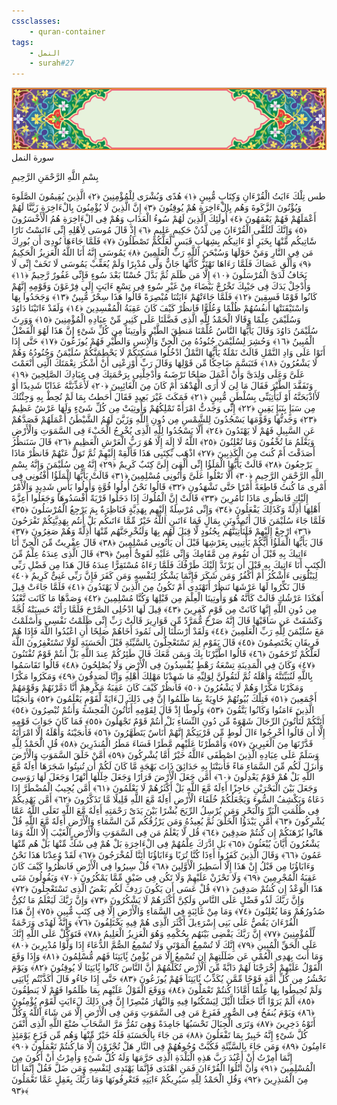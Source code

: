 ```yaml
---
cssclasses:
    - quran-container
tags:
    - النمل
    - surah#27
---
```

<div class="quran-container">
<span class="second-border"></span>
<span class="border"></span>
<div class="head-container">
<img src="https://raw.githubusercontent.com/LORDyyyyy/obsidian-the_quran_vault/main/The%20Quran%20Vault/src/webview/surah_head.png" height=100>
<div class="surah-name">
<span class="surah-name-fnt">سورة النمل</span>
</div>
</div>
<div class="quran-content">
<div class="name-of-god"> <p> بِسْمِ اللَّهِ الرَّحْمَنِ الرَّحِيمِ </p></div>
<p>
<span class="sign" id="f1">طس تِلْكَ ءَايَتُ الْقُرْءَانِ وَكِتَابٍ مُّبِينٍ <span>﴿</span>١<span>﴾</span></span>
<span class="sign" id="f2">هُدًى وَبُشْرَى لِلْمُؤْمِنِينَ <span>﴿</span>٢<span>﴾</span></span>
<span class="sign" id="f3">الَّذِينَ يُقِيمُونَ الصَّلَوةَ وَيُؤْتُونَ الزَّكَوةَ وَهُم بِالْءَاخِرَةِ هُمْ يُوقِنُونَ <span>﴿</span>٣<span>﴾</span></span>
<span class="sign" id="f4">إِنَّ الَّذِينَ لَا يُؤْمِنُونَ بِالْءَاخِرَةِ زَيَّنَّا لَهُمْ أَعْمَلَهُمْ فَهُمْ يَعْمَهُونَ <span>﴿</span>٤<span>﴾</span></span>
<span class="sign" id="f5">أُولَئِكَ الَّذِينَ لَهُمْ سُوءُ الْعَذَابِ وَهُمْ فِى الْءَاخِرَةِ هُمُ الْأَخْسَرُونَ <span>﴿</span>٥<span>﴾</span></span>
<span class="sign" id="f6">وَإِنَّكَ لَتُلَقَّى الْقُرْءَانَ مِن لَّدُنْ حَكِيمٍ عَلِيمٍ <span>﴿</span>٦<span>﴾</span></span>
<span class="sign" id="f7">إِذْ قَالَ مُوسَى لِأَهْلِهِ إِنِّى ءَانَسْتُ نَارًا سََٔاتِيكُم مِّنْهَا بِخَبَرٍ أَوْ ءَاتِيكُم بِشِهَابٍ قَبَسٍ لَّعَلَّكُمْ تَصْطَلُونَ <span>﴿</span>٧<span>﴾</span></span>
<span class="sign" id="f8">فَلَمَّا جَاءَهَا نُودِىَ أَن بُورِكَ مَن فِى النَّارِ وَمَنْ حَوْلَهَا وَسُبْحَنَ اللَّهِ رَبِّ الْعَلَمِينَ <span>﴿</span>٨<span>﴾</span></span>
<span class="sign" id="f9">يَمُوسَى إِنَّهُ أَنَا اللَّهُ الْعَزِيزُ الْحَكِيمُ <span>﴿</span>٩<span>﴾</span></span>
<span class="sign" id="f10">وَأَلْقِ عَصَاكَ فَلَمَّا رَءَاهَا تَهْتَزُّ كَأَنَّهَا جَانٌّ وَلَّى مُدْبِرًا وَلَمْ يُعَقِّبْ يَمُوسَى لَا تَخَفْ إِنِّى لَا يَخَافُ لَدَىَّ الْمُرْسَلُونَ <span>﴿</span>١۰<span>﴾</span></span>
<span class="sign" id="f11">إِلَّا مَن ظَلَمَ ثُمَّ بَدَّلَ حُسْنًا بَعْدَ سُوءٍ فَإِنِّى غَفُورٌ رَّحِيمٌ <span>﴿</span>١١<span>﴾</span></span>
<span class="sign" id="f12">وَأَدْخِلْ يَدَكَ فِى جَيْبِكَ تَخْرُجْ بَيْضَاءَ مِنْ غَيْرِ سُوءٍ فِى تِسْعِ ءَايَتٍ إِلَى فِرْعَوْنَ وَقَوْمِهِ إِنَّهُمْ كَانُوا قَوْمًا فَسِقِينَ <span>﴿</span>١٢<span>﴾</span></span>
<span class="sign" id="f13">فَلَمَّا جَاءَتْهُمْ ءَايَتُنَا مُبْصِرَةً قَالُوا هَذَا سِحْرٌ مُّبِينٌ <span>﴿</span>١٣<span>﴾</span></span>
<span class="sign" id="f14">وَجَحَدُوا بِهَا وَاسْتَيْقَنَتْهَا أَنفُسُهُمْ ظُلْمًا وَعُلُوًّا فَانظُرْ كَيْفَ كَانَ عَقِبَةُ الْمُفْسِدِينَ <span>﴿</span>١٤<span>﴾</span></span>
<span class="sign" id="f15">وَلَقَدْ ءَاتَيْنَا دَاوُدَ وَسُلَيْمَنَ عِلْمًا وَقَالَا الْحَمْدُ لِلَّهِ الَّذِى فَضَّلَنَا عَلَى كَثِيرٍ مِّنْ عِبَادِهِ الْمُؤْمِنِينَ <span>﴿</span>١٥<span>﴾</span></span>
<span class="sign" id="f16">وَوَرِثَ سُلَيْمَنُ دَاوُدَ وَقَالَ يَأَيُّهَا النَّاسُ عُلِّمْنَا مَنطِقَ الطَّيْرِ وَأُوتِينَا مِن كُلِّ شَىْءٍ إِنَّ هَذَا لَهُوَ الْفَضْلُ الْمُبِينُ <span>﴿</span>١٦<span>﴾</span></span>
<span class="sign" id="f17">وَحُشِرَ لِسُلَيْمَنَ جُنُودُهُ مِنَ الْجِنِّ وَالْإِنسِ وَالطَّيْرِ فَهُمْ يُوزَعُونَ <span>﴿</span>١٧<span>﴾</span></span>
<span class="sign" id="f18">حَتَّى إِذَا أَتَوْا عَلَى وَادِ النَّمْلِ قَالَتْ نَمْلَةٌ يَأَيُّهَا النَّمْلُ ادْخُلُوا مَسَكِنَكُمْ لَا يَحْطِمَنَّكُمْ سُلَيْمَنُ وَجُنُودُهُ وَهُمْ لَا يَشْعُرُونَ <span>﴿</span>١٨<span>﴾</span></span>
<span class="sign" id="f19">فَتَبَسَّمَ ضَاحِكًا مِّن قَوْلِهَا وَقَالَ رَبِّ أَوْزِعْنِى أَنْ أَشْكُرَ نِعْمَتَكَ الَّتِى أَنْعَمْتَ عَلَىَّ وَعَلَى وَلِدَىَّ وَأَنْ أَعْمَلَ صَلِحًا تَرْضَىهُ وَأَدْخِلْنِى بِرَحْمَتِكَ فِى عِبَادِكَ الصَّلِحِينَ <span>﴿</span>١٩<span>﴾</span></span>
<span class="sign" id="f20">وَتَفَقَّدَ الطَّيْرَ فَقَالَ مَا لِىَ لَا أَرَى الْهُدْهُدَ أَمْ كَانَ مِنَ الْغَائِبِينَ <span>﴿</span>٢۰<span>﴾</span></span>
<span class="sign" id="f21">لَأُعَذِّبَنَّهُ عَذَابًا شَدِيدًا أَوْ لَأَاذْبَحَنَّهُ أَوْ لَيَأْتِيَنِّى بِسُلْطَنٍ مُّبِينٍ <span>﴿</span>٢١<span>﴾</span></span>
<span class="sign" id="f22">فَمَكَثَ غَيْرَ بَعِيدٍ فَقَالَ أَحَطتُ بِمَا لَمْ تُحِطْ بِهِ وَجِئْتُكَ مِن سَبَإٍ بِنَبَإٍ يَقِينٍ <span>﴿</span>٢٢<span>﴾</span></span>
<span class="sign" id="f23">إِنِّى وَجَدتُّ امْرَأَةً تَمْلِكُهُمْ وَأُوتِيَتْ مِن كُلِّ شَىْءٍ وَلَهَا عَرْشٌ عَظِيمٌ <span>﴿</span>٢٣<span>﴾</span></span>
<span class="sign" id="f24">وَجَدتُّهَا وَقَوْمَهَا يَسْجُدُونَ لِلشَّمْسِ مِن دُونِ اللَّهِ وَزَيَّنَ لَهُمُ الشَّيْطَنُ أَعْمَلَهُمْ فَصَدَّهُمْ عَنِ السَّبِيلِ فَهُمْ لَا يَهْتَدُونَ <span>﴿</span>٢٤<span>﴾</span></span>
<span class="sign" id="f25">أَلَّا يَسْجُدُوا لِلَّهِ الَّذِى يُخْرِجُ الْخَبْءَ فِى السَّمَوَتِ وَالْأَرْضِ وَيَعْلَمُ مَا تُخْفُونَ وَمَا تُعْلِنُونَ <span>﴿</span>٢٥<span>﴾</span></span>
<span class="sign" id="f26">اللَّهُ لَا إِلَهَ إِلَّا هُوَ رَبُّ الْعَرْشِ الْعَظِيمِ <span>﴿</span>٢٦<span>﴾</span></span>
<span class="sign" id="f27">قَالَ سَنَنظُرُ أَصَدَقْتَ أَمْ كُنتَ مِنَ الْكَذِبِينَ <span>﴿</span>٢٧<span>﴾</span></span>
<span class="sign" id="f28">اذْهَب بِّكِتَبِى هَذَا فَأَلْقِهْ إِلَيْهِمْ ثُمَّ تَوَلَّ عَنْهُمْ فَانظُرْ مَاذَا يَرْجِعُونَ <span>﴿</span>٢٨<span>﴾</span></span>
<span class="sign" id="f29">قَالَتْ يَأَيُّهَا الْمَلَؤُا إِنِّى أُلْقِىَ إِلَىَّ كِتَبٌ كَرِيمٌ <span>﴿</span>٢٩<span>﴾</span></span>
<span class="sign" id="f30">إِنَّهُ مِن سُلَيْمَنَ وَإِنَّهُ بِسْمِ اللَّهِ الرَّحْمَنِ الرَّحِيمِ <span>﴿</span>٣۰<span>﴾</span></span>
<span class="sign" id="f31">أَلَّا تَعْلُوا عَلَىَّ وَأْتُونِى مُسْلِمِينَ <span>﴿</span>٣١<span>﴾</span></span>
<span class="sign" id="f32">قَالَتْ يَأَيُّهَا الْمَلَؤُا أَفْتُونِى فِى أَمْرِى مَا كُنتُ قَاطِعَةً أَمْرًا حَتَّى تَشْهَدُونِ <span>﴿</span>٣٢<span>﴾</span></span>
<span class="sign" id="f33">قَالُوا نَحْنُ أُولُوا قُوَّةٍ وَأُولُوا بَأْسٍ شَدِيدٍ وَالْأَمْرُ إِلَيْكِ فَانظُرِى مَاذَا تَأْمُرِينَ <span>﴿</span>٣٣<span>﴾</span></span>
<span class="sign" id="f34">قَالَتْ إِنَّ الْمُلُوكَ إِذَا دَخَلُوا قَرْيَةً أَفْسَدُوهَا وَجَعَلُوا أَعِزَّةَ أَهْلِهَا أَذِلَّةً وَكَذَلِكَ يَفْعَلُونَ <span>﴿</span>٣٤<span>﴾</span></span>
<span class="sign" id="f35">وَإِنِّى مُرْسِلَةٌ إِلَيْهِم بِهَدِيَّةٍ فَنَاظِرَةٌ بِمَ يَرْجِعُ الْمُرْسَلُونَ <span>﴿</span>٣٥<span>﴾</span></span>
<span class="sign" id="f36">فَلَمَّا جَاءَ سُلَيْمَنَ قَالَ أَتُمِدُّونَنِ بِمَالٍ فَمَا ءَاتَىنِ اللَّهُ خَيْرٌ مِّمَّا ءَاتَىكُم بَلْ أَنتُم بِهَدِيَّتِكُمْ تَفْرَحُونَ <span>﴿</span>٣٦<span>﴾</span></span>
<span class="sign" id="f37">ارْجِعْ إِلَيْهِمْ فَلَنَأْتِيَنَّهُم بِجُنُودٍ لَّا قِبَلَ لَهُم بِهَا وَلَنُخْرِجَنَّهُم مِّنْهَا أَذِلَّةً وَهُمْ صَغِرُونَ <span>﴿</span>٣٧<span>﴾</span></span>
<span class="sign" id="f38">قَالَ يَأَيُّهَا الْمَلَؤُا أَيُّكُمْ يَأْتِينِى بِعَرْشِهَا قَبْلَ أَن يَأْتُونِى مُسْلِمِينَ <span>﴿</span>٣٨<span>﴾</span></span>
<span class="sign" id="f39">قَالَ عِفْرِيتٌ مِّنَ الْجِنِّ أَنَا ءَاتِيكَ بِهِ قَبْلَ أَن تَقُومَ مِن مَّقَامِكَ وَإِنِّى عَلَيْهِ لَقَوِىٌّ أَمِينٌ <span>﴿</span>٣٩<span>﴾</span></span>
<span class="sign" id="f40">قَالَ الَّذِى عِندَهُ عِلْمٌ مِّنَ الْكِتَبِ أَنَا ءَاتِيكَ بِهِ قَبْلَ أَن يَرْتَدَّ إِلَيْكَ طَرْفُكَ فَلَمَّا رَءَاهُ مُسْتَقِرًّا عِندَهُ قَالَ هَذَا مِن فَضْلِ رَبِّى لِيَبْلُوَنِى ءَأَشْكُرُ أَمْ أَكْفُرُ وَمَن شَكَرَ فَإِنَّمَا يَشْكُرُ لِنَفْسِهِ وَمَن كَفَرَ فَإِنَّ رَبِّى غَنِىٌّ كَرِيمٌ <span>﴿</span>٤۰<span>﴾</span></span>
<span class="sign" id="f41">قَالَ نَكِّرُوا لَهَا عَرْشَهَا نَنظُرْ أَتَهْتَدِى أَمْ تَكُونُ مِنَ الَّذِينَ لَا يَهْتَدُونَ <span>﴿</span>٤١<span>﴾</span></span>
<span class="sign" id="f42">فَلَمَّا جَاءَتْ قِيلَ أَهَكَذَا عَرْشُكِ قَالَتْ كَأَنَّهُ هُوَ وَأُوتِينَا الْعِلْمَ مِن قَبْلِهَا وَكُنَّا مُسْلِمِينَ <span>﴿</span>٤٢<span>﴾</span></span>
<span class="sign" id="f43">وَصَدَّهَا مَا كَانَت تَّعْبُدُ مِن دُونِ اللَّهِ إِنَّهَا كَانَتْ مِن قَوْمٍ كَفِرِينَ <span>﴿</span>٤٣<span>﴾</span></span>
<span class="sign" id="f44">قِيلَ لَهَا ادْخُلِى الصَّرْحَ فَلَمَّا رَأَتْهُ حَسِبَتْهُ لُجَّةً وَكَشَفَتْ عَن سَاقَيْهَا قَالَ إِنَّهُ صَرْحٌ مُّمَرَّدٌ مِّن قَوَارِيرَ قَالَتْ رَبِّ إِنِّى ظَلَمْتُ نَفْسِى وَأَسْلَمْتُ مَعَ سُلَيْمَنَ لِلَّهِ رَبِّ الْعَلَمِينَ <span>﴿</span>٤٤<span>﴾</span></span>
<span class="sign" id="f45">وَلَقَدْ أَرْسَلْنَا إِلَى ثَمُودَ أَخَاهُمْ صَلِحًا أَنِ اعْبُدُوا اللَّهَ فَإِذَا هُمْ فَرِيقَانِ يَخْتَصِمُونَ <span>﴿</span>٤٥<span>﴾</span></span>
<span class="sign" id="f46">قَالَ يَقَوْمِ لِمَ تَسْتَعْجِلُونَ بِالسَّيِّئَةِ قَبْلَ الْحَسَنَةِ لَوْلَا تَسْتَغْفِرُونَ اللَّهَ لَعَلَّكُمْ تُرْحَمُونَ <span>﴿</span>٤٦<span>﴾</span></span>
<span class="sign" id="f47">قَالُوا اطَّيَّرْنَا بِكَ وَبِمَن مَّعَكَ قَالَ طَئِرُكُمْ عِندَ اللَّهِ بَلْ أَنتُمْ قَوْمٌ تُفْتَنُونَ <span>﴿</span>٤٧<span>﴾</span></span>
<span class="sign" id="f48">وَكَانَ فِى الْمَدِينَةِ تِسْعَةُ رَهْطٍ يُفْسِدُونَ فِى الْأَرْضِ وَلَا يُصْلِحُونَ <span>﴿</span>٤٨<span>﴾</span></span>
<span class="sign" id="f49">قَالُوا تَقَاسَمُوا بِاللَّهِ لَنُبَيِّتَنَّهُ وَأَهْلَهُ ثُمَّ لَنَقُولَنَّ لِوَلِيِّهِ مَا شَهِدْنَا مَهْلِكَ أَهْلِهِ وَإِنَّا لَصَدِقُونَ <span>﴿</span>٤٩<span>﴾</span></span>
<span class="sign" id="f50">وَمَكَرُوا مَكْرًا وَمَكَرْنَا مَكْرًا وَهُمْ لَا يَشْعُرُونَ <span>﴿</span>٥۰<span>﴾</span></span>
<span class="sign" id="f51">فَانظُرْ كَيْفَ كَانَ عَقِبَةُ مَكْرِهِمْ أَنَّا دَمَّرْنَهُمْ وَقَوْمَهُمْ أَجْمَعِينَ <span>﴿</span>٥١<span>﴾</span></span>
<span class="sign" id="f52">فَتِلْكَ بُيُوتُهُمْ خَاوِيَةً بِمَا ظَلَمُوا إِنَّ فِى ذَلِكَ لَءَايَةً لِّقَوْمٍ يَعْلَمُونَ <span>﴿</span>٥٢<span>﴾</span></span>
<span class="sign" id="f53">وَأَنجَيْنَا الَّذِينَ ءَامَنُوا وَكَانُوا يَتَّقُونَ <span>﴿</span>٥٣<span>﴾</span></span>
<span class="sign" id="f54">وَلُوطًا إِذْ قَالَ لِقَوْمِهِ أَتَأْتُونَ الْفَحِشَةَ وَأَنتُمْ تُبْصِرُونَ <span>﴿</span>٥٤<span>﴾</span></span>
<span class="sign" id="f55">أَئِنَّكُمْ لَتَأْتُونَ الرِّجَالَ شَهْوَةً مِّن دُونِ النِّسَاءِ بَلْ أَنتُمْ قَوْمٌ تَجْهَلُونَ <span>﴿</span>٥٥<span>﴾</span></span>
<span class="sign" id="f56">فَمَا كَانَ جَوَابَ قَوْمِهِ إِلَّا أَن قَالُوا أَخْرِجُوا ءَالَ لُوطٍ مِّن قَرْيَتِكُمْ إِنَّهُمْ أُنَاسٌ يَتَطَهَّرُونَ <span>﴿</span>٥٦<span>﴾</span></span>
<span class="sign" id="f57">فَأَنجَيْنَهُ وَأَهْلَهُ إِلَّا امْرَأَتَهُ قَدَّرْنَهَا مِنَ الْغَبِرِينَ <span>﴿</span>٥٧<span>﴾</span></span>
<span class="sign" id="f58">وَأَمْطَرْنَا عَلَيْهِم مَّطَرًا فَسَاءَ مَطَرُ الْمُنذَرِينَ <span>﴿</span>٥٨<span>﴾</span></span>
<span class="sign" id="f59">قُلِ الْحَمْدُ لِلَّهِ وَسَلَمٌ عَلَى عِبَادِهِ الَّذِينَ اصْطَفَى ءَاللَّهُ خَيْرٌ أَمَّا يُشْرِكُونَ <span>﴿</span>٥٩<span>﴾</span></span>
<span class="sign" id="f60">أَمَّنْ خَلَقَ السَّمَوَتِ وَالْأَرْضَ وَأَنزَلَ لَكُم مِّنَ السَّمَاءِ مَاءً فَأَنبَتْنَا بِهِ حَدَائِقَ ذَاتَ بَهْجَةٍ مَّا كَانَ لَكُمْ أَن تُنبِتُوا شَجَرَهَا أَءِلَهٌ مَّعَ اللَّهِ بَلْ هُمْ قَوْمٌ يَعْدِلُونَ <span>﴿</span>٦۰<span>﴾</span></span>
<span class="sign" id="f61">أَمَّن جَعَلَ الْأَرْضَ قَرَارًا وَجَعَلَ خِلَلَهَا أَنْهَرًا وَجَعَلَ لَهَا رَوَسِىَ وَجَعَلَ بَيْنَ الْبَحْرَيْنِ حَاجِزًا أَءِلَهٌ مَّعَ اللَّهِ بَلْ أَكْثَرُهُمْ لَا يَعْلَمُونَ <span>﴿</span>٦١<span>﴾</span></span>
<span class="sign" id="f62">أَمَّن يُجِيبُ الْمُضْطَرَّ إِذَا دَعَاهُ وَيَكْشِفُ السُّوءَ وَيَجْعَلُكُمْ خُلَفَاءَ الْأَرْضِ أَءِلَهٌ مَّعَ اللَّهِ قَلِيلًا مَّا تَذَكَّرُونَ <span>﴿</span>٦٢<span>﴾</span></span>
<span class="sign" id="f63">أَمَّن يَهْدِيكُمْ فِى ظُلُمَتِ الْبَرِّ وَالْبَحْرِ وَمَن يُرْسِلُ الرِّيَحَ بُشْرًا بَيْنَ يَدَىْ رَحْمَتِهِ أَءِلَهٌ مَّعَ اللَّهِ تَعَلَى اللَّهُ عَمَّا يُشْرِكُونَ <span>﴿</span>٦٣<span>﴾</span></span>
<span class="sign" id="f64">أَمَّن يَبْدَؤُا الْخَلْقَ ثُمَّ يُعِيدُهُ وَمَن يَرْزُقُكُم مِّنَ السَّمَاءِ وَالْأَرْضِ أَءِلَهٌ مَّعَ اللَّهِ قُلْ هَاتُوا بُرْهَنَكُمْ إِن كُنتُمْ صَدِقِينَ <span>﴿</span>٦٤<span>﴾</span></span>
<span class="sign" id="f65">قُل لَّا يَعْلَمُ مَن فِى السَّمَوَتِ وَالْأَرْضِ الْغَيْبَ إِلَّا اللَّهُ وَمَا يَشْعُرُونَ أَيَّانَ يُبْعَثُونَ <span>﴿</span>٦٥<span>﴾</span></span>
<span class="sign" id="f66">بَلِ ادَّرَكَ عِلْمُهُمْ فِى الْءَاخِرَةِ بَلْ هُمْ فِى شَكٍّ مِّنْهَا بَلْ هُم مِّنْهَا عَمُونَ <span>﴿</span>٦٦<span>﴾</span></span>
<span class="sign" id="f67">وَقَالَ الَّذِينَ كَفَرُوا أَءِذَا كُنَّا تُرَبًا وَءَابَاؤُنَا أَئِنَّا لَمُخْرَجُونَ <span>﴿</span>٦٧<span>﴾</span></span>
<span class="sign" id="f68">لَقَدْ وُعِدْنَا هَذَا نَحْنُ وَءَابَاؤُنَا مِن قَبْلُ إِنْ هَذَا إِلَّا أَسَطِيرُ الْأَوَّلِينَ <span>﴿</span>٦٨<span>﴾</span></span>
<span class="sign" id="f69">قُلْ سِيرُوا فِى الْأَرْضِ فَانظُرُوا كَيْفَ كَانَ عَقِبَةُ الْمُجْرِمِينَ <span>﴿</span>٦٩<span>﴾</span></span>
<span class="sign" id="f70">وَلَا تَحْزَنْ عَلَيْهِمْ وَلَا تَكُن فِى ضَيْقٍ مِّمَّا يَمْكُرُونَ <span>﴿</span>٧۰<span>﴾</span></span>
<span class="sign" id="f71">وَيَقُولُونَ مَتَى هَذَا الْوَعْدُ إِن كُنتُمْ صَدِقِينَ <span>﴿</span>٧١<span>﴾</span></span>
<span class="sign" id="f72">قُلْ عَسَى أَن يَكُونَ رَدِفَ لَكُم بَعْضُ الَّذِى تَسْتَعْجِلُونَ <span>﴿</span>٧٢<span>﴾</span></span>
<span class="sign" id="f73">وَإِنَّ رَبَّكَ لَذُو فَضْلٍ عَلَى النَّاسِ وَلَكِنَّ أَكْثَرَهُمْ لَا يَشْكُرُونَ <span>﴿</span>٧٣<span>﴾</span></span>
<span class="sign" id="f74">وَإِنَّ رَبَّكَ لَيَعْلَمُ مَا تُكِنُّ صُدُورُهُمْ وَمَا يُعْلِنُونَ <span>﴿</span>٧٤<span>﴾</span></span>
<span class="sign" id="f75">وَمَا مِنْ غَائِبَةٍ فِى السَّمَاءِ وَالْأَرْضِ إِلَّا فِى كِتَبٍ مُّبِينٍ <span>﴿</span>٧٥<span>﴾</span></span>
<span class="sign" id="f76">إِنَّ هَذَا الْقُرْءَانَ يَقُصُّ عَلَى بَنِى إِسْرَءِيلَ أَكْثَرَ الَّذِى هُمْ فِيهِ يَخْتَلِفُونَ <span>﴿</span>٧٦<span>﴾</span></span>
<span class="sign" id="f77">وَإِنَّهُ لَهُدًى وَرَحْمَةٌ لِّلْمُؤْمِنِينَ <span>﴿</span>٧٧<span>﴾</span></span>
<span class="sign" id="f78">إِنَّ رَبَّكَ يَقْضِى بَيْنَهُم بِحُكْمِهِ وَهُوَ الْعَزِيزُ الْعَلِيمُ <span>﴿</span>٧٨<span>﴾</span></span>
<span class="sign" id="f79">فَتَوَكَّلْ عَلَى اللَّهِ إِنَّكَ عَلَى الْحَقِّ الْمُبِينِ <span>﴿</span>٧٩<span>﴾</span></span>
<span class="sign" id="f80">إِنَّكَ لَا تُسْمِعُ الْمَوْتَى وَلَا تُسْمِعُ الصُّمَّ الدُّعَاءَ إِذَا وَلَّوْا مُدْبِرِينَ <span>﴿</span>٨۰<span>﴾</span></span>
<span class="sign" id="f81">وَمَا أَنتَ بِهَدِى الْعُمْىِ عَن ضَلَلَتِهِمْ إِن تُسْمِعُ إِلَّا مَن يُؤْمِنُ بَِٔايَتِنَا فَهُم مُّسْلِمُونَ <span>﴿</span>٨١<span>﴾</span></span>
<span class="sign" id="f82">وَإِذَا وَقَعَ الْقَوْلُ عَلَيْهِمْ أَخْرَجْنَا لَهُمْ دَابَّةً مِّنَ الْأَرْضِ تُكَلِّمُهُمْ أَنَّ النَّاسَ كَانُوا بَِٔايَتِنَا لَا يُوقِنُونَ <span>﴿</span>٨٢<span>﴾</span></span>
<span class="sign" id="f83">وَيَوْمَ نَحْشُرُ مِن كُلِّ أُمَّةٍ فَوْجًا مِّمَّن يُكَذِّبُ بَِٔايَتِنَا فَهُمْ يُوزَعُونَ <span>﴿</span>٨٣<span>﴾</span></span>
<span class="sign" id="f84">حَتَّى إِذَا جَاءُو قَالَ أَكَذَّبْتُم بَِٔايَتِى وَلَمْ تُحِيطُوا بِهَا عِلْمًا أَمَّاذَا كُنتُمْ تَعْمَلُونَ <span>﴿</span>٨٤<span>﴾</span></span>
<span class="sign" id="f85">وَوَقَعَ الْقَوْلُ عَلَيْهِم بِمَا ظَلَمُوا فَهُمْ لَا يَنطِقُونَ <span>﴿</span>٨٥<span>﴾</span></span>
<span class="sign" id="f86">أَلَمْ يَرَوْا أَنَّا جَعَلْنَا الَّيْلَ لِيَسْكُنُوا فِيهِ وَالنَّهَارَ مُبْصِرًا إِنَّ فِى ذَلِكَ لَءَايَتٍ لِّقَوْمٍ يُؤْمِنُونَ <span>﴿</span>٨٦<span>﴾</span></span>
<span class="sign" id="f87">وَيَوْمَ يُنفَخُ فِى الصُّورِ فَفَزِعَ مَن فِى السَّمَوَتِ وَمَن فِى الْأَرْضِ إِلَّا مَن شَاءَ اللَّهُ وَكُلٌّ أَتَوْهُ دَخِرِينَ <span>﴿</span>٨٧<span>﴾</span></span>
<span class="sign" id="f88">وَتَرَى الْجِبَالَ تَحْسَبُهَا جَامِدَةً وَهِىَ تَمُرُّ مَرَّ السَّحَابِ صُنْعَ اللَّهِ الَّذِى أَتْقَنَ كُلَّ شَىْءٍ إِنَّهُ خَبِيرٌ بِمَا تَفْعَلُونَ <span>﴿</span>٨٨<span>﴾</span></span>
<span class="sign" id="f89">مَن جَاءَ بِالْحَسَنَةِ فَلَهُ خَيْرٌ مِّنْهَا وَهُم مِّن فَزَعٍ يَوْمَئِذٍ ءَامِنُونَ <span>﴿</span>٨٩<span>﴾</span></span>
<span class="sign" id="f90">وَمَن جَاءَ بِالسَّيِّئَةِ فَكُبَّتْ وُجُوهُهُمْ فِى النَّارِ هَلْ تُجْزَوْنَ إِلَّا مَا كُنتُمْ تَعْمَلُونَ <span>﴿</span>٩۰<span>﴾</span></span>
<span class="sign" id="f91">إِنَّمَا أُمِرْتُ أَنْ أَعْبُدَ رَبَّ هَذِهِ الْبَلْدَةِ الَّذِى حَرَّمَهَا وَلَهُ كُلُّ شَىْءٍ وَأُمِرْتُ أَنْ أَكُونَ مِنَ الْمُسْلِمِينَ <span>﴿</span>٩١<span>﴾</span></span>
<span class="sign" id="f92">وَأَنْ أَتْلُوَا الْقُرْءَانَ فَمَنِ اهْتَدَى فَإِنَّمَا يَهْتَدِى لِنَفْسِهِ وَمَن ضَلَّ فَقُلْ إِنَّمَا أَنَا مِنَ الْمُنذِرِينَ <span>﴿</span>٩٢<span>﴾</span></span>
<span class="sign" id="f93">وَقُلِ الْحَمْدُ لِلَّهِ سَيُرِيكُمْ ءَايَتِهِ فَتَعْرِفُونَهَا وَمَا رَبُّكَ بِغَفِلٍ عَمَّا تَعْمَلُونَ <span>﴿</span>٩٣<span>﴾</span></span>

</p>
</div>
<span class="border" style="margin-top:25px;"></span>
<span class="second-border-bottom"></span>
</div>
